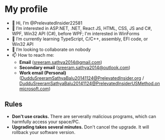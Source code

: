 
# My profile
* 👋 Hi, I’m @PrelevatedInsider22581
* 👀 I’m interested in ASP.NET, .NET, React JS, HTML, CSS, JS and C#, WPF, Win32 API (C#), before WPF; I'm interested in WinForms
* 🌱 I’m currently learning TypeScript, C/C++, assembly, EFI code, or Win32 API
* 💞️ I’m looking to collaborate on nobody
* 📫 How to reach me:
    * **Email** (sreeram.sathya2014@gmail.com)
    * **Secondary email** (sreeram.sathya2014@outlook.com)
    * **Work email (Personal)** (DudduSreeramSathyaBalu20141124@PrelevatedInsider.org / DudduSreeramSathyaBalu20141124@PrelevatedInsiderUSMethod.onmicrosoft.com)
## Rules
* **Don't use cracks.** There are serverally malicious programs, which can harmfully access your space/PC.
* **Upgrading takes several minutes.** Don't cancel the upgrade. It will rollback your software version.

<!---
W
--->
